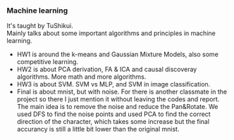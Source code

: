 ### Machine learning  
It's taught by TuShikui.  
Mainly talks about some important algorithms and principles in machine learning. 

- HW1 is around the k-means and Gaussian Mixture Models, also some competitive learning.
- HW2 is about PCA derivation, FA & ICA and causal discoveray algorithms. More math and more algorithms.
- HW3 is about SVM. SVM vs MLP, and SVM in image classification.
- Final is about mnist, but with noise. For there is another classmate in the project so there I just mention it without leaving the codes and report. The main idea is to remove the noise and reduce the Pan&Rotate. We used DFS to find the noise points and used PCA to find the correct direction of the character, which takes some increase but the final accurancy is still a little bit lower than the original mnist.  